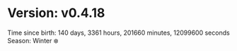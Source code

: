 # Version: v0.4.18
Time since birth: 140 days, 3361 hours, 201660 minutes, 12099600 seconds
Season: Winter ❄️
